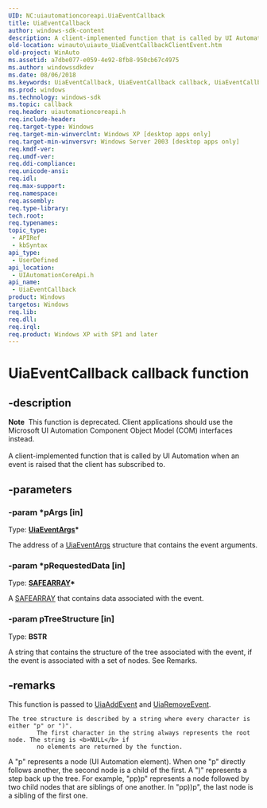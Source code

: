 ```yaml
---
UID: NC:uiautomationcoreapi.UiaEventCallback
title: UiaEventCallback
author: windows-sdk-content
description: A client-implemented function that is called by UI Automation when an event is raised that the client has subscribed to.
old-location: winauto\uiauto_UiaEventCallbackClientEvent.htm
old-project: WinAuto
ms.assetid: a7dbe077-e059-4e92-8fb8-950cb67c4975
ms.author: windowssdkdev
ms.date: 08/06/2018
ms.keywords: UiaEventCallback, UiaEventCallback callback, UiaEventCallback callback function [Windows Accessibility], uiauto.uiauto_UiaEventCallbackClientEvent, uiauto_UiaEventCallbackClientEvent, uiautomationcoreapi/UiaEventCallback, winauto.uiauto_UiaEventCallbackClientEvent
ms.prod: windows
ms.technology: windows-sdk
ms.topic: callback
req.header: uiautomationcoreapi.h
req.include-header: 
req.target-type: Windows
req.target-min-winverclnt: Windows XP [desktop apps only]
req.target-min-winversvr: Windows Server 2003 [desktop apps only]
req.kmdf-ver: 
req.umdf-ver: 
req.ddi-compliance: 
req.unicode-ansi: 
req.idl: 
req.max-support: 
req.namespace: 
req.assembly: 
req.type-library: 
tech.root: 
req.typenames: 
topic_type:
 - APIRef
 - kbSyntax
api_type:
 - UserDefined
api_location:
 - UIAutomationCoreApi.h
api_name:
 - UiaEventCallback
product: Windows
targetos: Windows
req.lib: 
req.dll: 
req.irql: 
req.product: Windows XP with SP1 and later
---
```


# UiaEventCallback callback function


## -description


<div class="alert"><b>Note</b>  This function is deprecated. Client applications should use the Microsoft UI Automation Component Object Model (COM) interfaces instead.</div><div> </div>A client-implemented function that is called by UI Automation when 
		an event is raised that the client has subscribed to.


## -parameters




### -param *pArgs [in]

Type: <b><a href="https://msdn.microsoft.com/7598936c-85da-40bc-8e94-94543371d915">UiaEventArgs</a>*</b>

The address of a <a href="https://msdn.microsoft.com/7598936c-85da-40bc-8e94-94543371d915">UiaEventArgs</a> structure that contains the event arguments.


### -param *pRequestedData [in]

Type: <b><a href="http://go.microsoft.com/fwlink/p/?linkid=180754">SAFEARRAY</a>*</b>

A <a href="http://go.microsoft.com/fwlink/p/?linkid=180754">SAFEARRAY</a> that contains data associated with the event.


### -param pTreeStructure [in]

Type: <b>BSTR</b>

A string that contains the structure of the tree associated with the event, if the event 
				is associated with a set of nodes. See Remarks.


## -remarks



 This function is passed to <a href="https://msdn.microsoft.com/6d53c864-2791-4693-84dd-c7c1d8262b1f">UiaAddEvent</a> and <a href="https://msdn.microsoft.com/c98b3e0f-c3d3-45a5-b1a1-80da1b5673f3">UiaRemoveEvent</a>.

	The tree structure is described by a string where every character is either "p" or ")". 
			The first character in the string always represents the root node. The string is <b>NULL</b> if 
			no elements are returned by the function. 

A "p" represents a node (UI Automation element). When one "p" directly follows another, 
			the second node is a child of the first. A ")" represents a step back up the tree. 
			For example, "pp)p" represents a node followed by two child nodes that are siblings of one another. 
			In "pp))p", the last node is a sibling of the first one.



